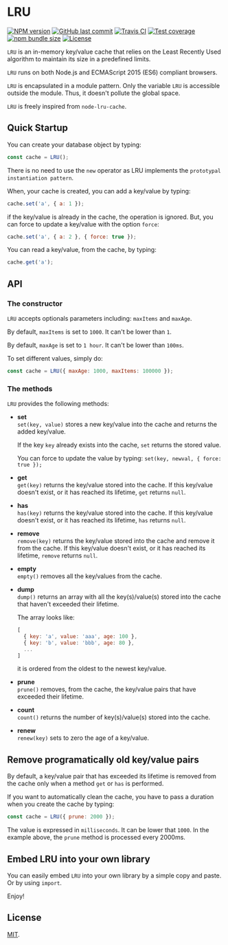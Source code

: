 # LRU

[![NPM version][npm-image]][npm-url]
[![GitHub last commit][commit-image]][commit-url]
[![Travis CI][travis-image]][travis-url]
[![Test coverage][coveralls-image]][coveralls-url]
[![npm bundle size][npm-bundle-size-image]][npm-bundle-size-url]
[![License][license-image]](LICENSE.md)
<!-- [![Dependencies status][dependencies-image]][dependencies-url]
[![Dev Dependencies status][devdependencies-image]][devdependencies-url] -->


`LRU` is an in-memory key/value cache that relies on the Least Recently Used algorithm to maintain its size in a predefined limits.

`LRU` runs on both Node.js and ECMAScript 2015 (ES6) compliant browsers.

`LRU` is encapsulated in a module pattern. Only the variable `LRU` is accessible outside the module. Thus, it doesn't pollute the global space.

`LRU` is freely inspired from `node-lru-cache`.


## Quick Startup

You can create your database object by typing:

```javascript
const cache = LRU();
```

There is no need to use the `new` operator as LRU implements the `prototypal instantiation pattern`.

When, your cache is created, you can add a key/value by typing:

```javascript
cache.set('a', { a: 1 });
```

if the key/value is already in the cache, the operation is ignored. But, you can force to update a key/value with the option `force`:

```javascript
cache.set('a', { a: 2 }, { force: true });
```

You can read a key/value, from the cache, by typing:

```javascript
cache.get('a');
```


## API

### The constructor

`LRU` accepts optionals parameters including: `maxItems` and `maxAge`.

By default, `maxItems` is set to `1000`. It can't be lower than `1`.

By default, `maxAge` is set to `1 hour`. It can't be lower than `100ms`.

To set different values, simply do:

```javascript
const cache = LRU({ maxAge: 1000, maxItems: 100000 });
```

### The methods

`LRU` provides the following methods:

  * **set**<br>
    `set(key, value)` stores a new key/value into the cache and returns the added key/value.

    If the key `key` already exists into the cache, `set` returns the stored value.

    You can force to update the value by typing: `set(key, newval, { force: true });`

  * **get**<br>
    `get(key)` returns the key/value stored into the cache. If this key/value doesn't exist, or it has reached its lifetime, `get` returns `null`.

  * **has**<br>
    `has(key)` returns the key/value stored into the cache. If this key/value doesn't exist, or it has reached its lifetime, `has` returns `null`.

  * **remove**<br>
    `remove(key)` returns the key/value stored into the cache and remove it from the cache. If this key/value doesn't exist, or it has reached its lifetime, `remove` returns `null`.

  * **empty**<br>
    `empty()` removes all the key/values from the cache.

  * **dump**<br>
    `dump()` returns an array with all the key(s)/value(s) stored into the cache that haven't exceeded their lifetime.

    The array looks like:

    ```javascript
    [
      { key: 'a', value: 'aaa', age: 100 },
      { key: 'b', value: 'bbb', age: 80 },
      ...
    ]
    ```

    it is ordered from the oldest to the newest key/value.

  * **prune**<br>
    `prune()` removes, from the cache, the key/value pairs that have exceeded their lifetime.

  * **count**<br>
    `count()` returns the number of key(s)/value(s) stored into the cache.

  * **renew**<br>
    `renew(key)` sets to zero the age of a key/value.


## Remove programatically old key/value pairs

By default, a key/value pair that has exceeded its lifetime is removed from the cache only when a method `get` or `has` is performed.

If you want to automatically clean the cache, you have to pass a duration when you create the cache by typing:

```javascript
const cache = LRU({ prune: 2000 });
```

The value is expressed in `milliseconds`. It can be lower that `1000`. In the example above, the `prune` method is processed every 2000ms.


## Embed LRU into your own library

You can easily embed `LRU` into your own library by a simple copy and paste. Or by using `import`.


Enjoy!


## License

[MIT](LICENSE.md).

<!--- URls -->

[npm-image]: https://img.shields.io/npm/v/@mobilabs/lru.svg?logo=npm&logoColor=fff&label=NPM+package
[release-image]: https://img.shields.io/github/release/jclo/lru.svg?include_prereleases
[commit-image]: https://img.shields.io/github/last-commit/jclo/lru.svg?logo=github
[travis-image]: https://img.shields.io/travis/com/jclo/lru.svg?logo=travis-ci&logoColor=fff
[coveralls-image]: https://img.shields.io/coveralls/jclo/lru/master.svg?&logo=coveralls
[dependencies-image]: https://david-dm.org/jclo/lru/status.svg?theme=shields.io
[devdependencies-image]: https://david-dm.org/jclo/lru/dev-status.svg?theme=shields.io
[npm-bundle-size-image]: https://img.shields.io/bundlephobia/minzip/@mobilabs/lru.svg
[license-image]: https://img.shields.io/npm/l/@mobilabs/lru.svg

[npm-url]: https://www.npmjs.com/package/@mobilabs/lru
[release-url]: https://github.com/jclo/lru/tags
[commit-url]: https://github.com/jclo/lru/commits/master
[travis-url]: https://app.travis-ci.com/jclo/lru?branch=main
[coveralls-url]: https://coveralls.io/github/jclo/lru?branch=master
[dependencies-url]: https://david-dm.org/jclo/lru
[devdependencies-url]: https://david-dm.org/jclo/lru?type=dev
[license-url]: http://opensource.org/licenses/MIT
[npm-bundle-size-url]: https://img.shields.io/bundlephobia/minzip/@mobilabs/lru
